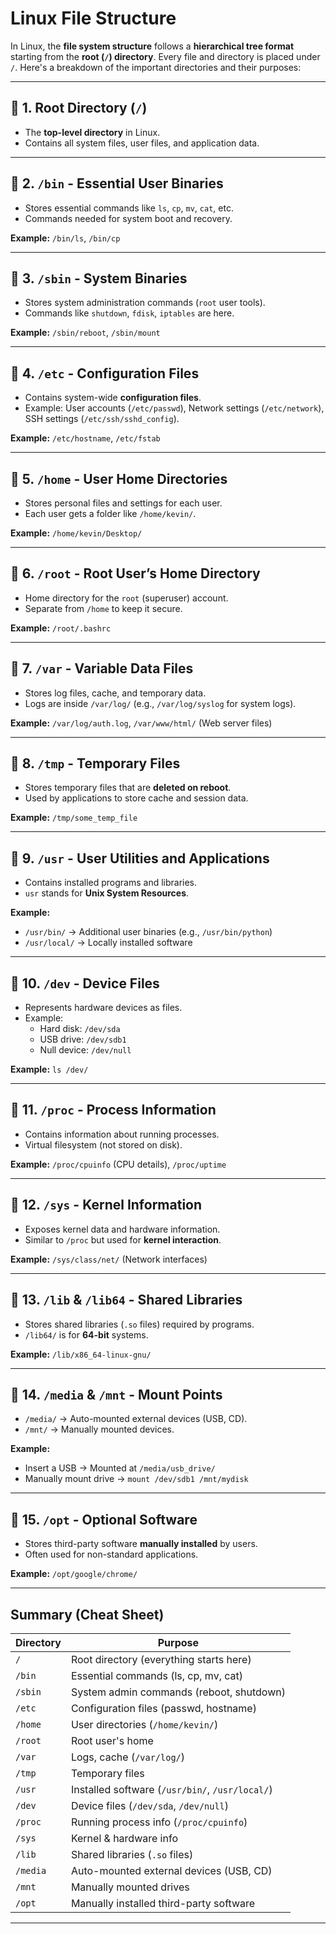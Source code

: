# Linux File Structure

In Linux, the **file system structure** follows a **hierarchical tree format** starting from the **root (`/`) directory**. Every file and directory is placed under `/`. Here's a breakdown of the important directories and their purposes:

---

## **📂 1. Root Directory (`/`)**
- The **top-level directory** in Linux.
- Contains all system files, user files, and application data.

---

## **📂 2. `/bin` - Essential User Binaries**
- Stores essential commands like `ls`, `cp`, `mv`, `cat`, etc.
- Commands needed for system boot and recovery.

**Example:** `/bin/ls`, `/bin/cp`

---

## **📂 3. `/sbin` - System Binaries**
- Stores system administration commands (`root` user tools).
- Commands like `shutdown`, `fdisk`, `iptables` are here.

**Example:** `/sbin/reboot`, `/sbin/mount`

---

## **📂 4. `/etc` - Configuration Files**
- Contains system-wide **configuration files**.
- Example: User accounts (`/etc/passwd`), Network settings (`/etc/network`), SSH settings (`/etc/ssh/sshd_config`).

**Example:** `/etc/hostname`, `/etc/fstab`

---

## **📂 5. `/home` - User Home Directories**
- Stores personal files and settings for each user.
- Each user gets a folder like `/home/kevin/`.

**Example:** `/home/kevin/Desktop/`

---

## **📂 6. `/root` - Root User’s Home Directory**
- Home directory for the `root` (superuser) account.
- Separate from `/home` to keep it secure.

**Example:** `/root/.bashrc`

---

## **📂 7. `/var` - Variable Data Files**
- Stores log files, cache, and temporary data.
- Logs are inside `/var/log/` (e.g., `/var/log/syslog` for system logs).

**Example:** `/var/log/auth.log`, `/var/www/html/` (Web server files)

---

## **📂 8. `/tmp` - Temporary Files**
- Stores temporary files that are **deleted on reboot**.
- Used by applications to store cache and session data.

**Example:** `/tmp/some_temp_file`

---

## **📂 9. `/usr` - User Utilities and Applications**
- Contains installed programs and libraries.
- `usr` stands for **Unix System Resources**.

**Example:**  
  - `/usr/bin/` → Additional user binaries (e.g., `/usr/bin/python`)  
  - `/usr/local/` → Locally installed software  

---

## **📂 10. `/dev` - Device Files**
- Represents hardware devices as files.
- Example:
  - Hard disk: `/dev/sda`
  - USB drive: `/dev/sdb1`
  - Null device: `/dev/null`

**Example:** `ls /dev/`

---

## **📂 11. `/proc` - Process Information**
- Contains information about running processes.
- Virtual filesystem (not stored on disk).

**Example:** `/proc/cpuinfo` (CPU details), `/proc/uptime`

---

## **📂 12. `/sys` - Kernel Information**
- Exposes kernel data and hardware information.
- Similar to `/proc` but used for **kernel interaction**.

**Example:** `/sys/class/net/` (Network interfaces)

---

## **📂 13. `/lib` & `/lib64` - Shared Libraries**
- Stores shared libraries (`.so` files) required by programs.
- `/lib64/` is for **64-bit** systems.

**Example:** `/lib/x86_64-linux-gnu/`

---

## **📂 14. `/media` & `/mnt` - Mount Points**
- `/media/` → Auto-mounted external devices (USB, CD).  
- `/mnt/` → Manually mounted devices.

**Example:**  
  - Insert a USB → Mounted at `/media/usb_drive/`  
  - Manually mount drive → `mount /dev/sdb1 /mnt/mydisk`  

---

## **📂 15. `/opt` - Optional Software**
- Stores third-party software **manually installed** by users.
- Often used for non-standard applications.

**Example:** `/opt/google/chrome/`

---

## **Summary (Cheat Sheet)**

| Directory  | Purpose |
|------------|---------|
| `/` | Root directory (everything starts here) |
| `/bin` | Essential commands (ls, cp, mv, cat) |
| `/sbin` | System admin commands (reboot, shutdown) |
| `/etc` | Configuration files (passwd, hostname) |
| `/home` | User directories (`/home/kevin/`) |
| `/root` | Root user's home |
| `/var` | Logs, cache (`/var/log/`) |
| `/tmp` | Temporary files |
| `/usr` | Installed software (`/usr/bin/`, `/usr/local/`) |
| `/dev` | Device files (`/dev/sda`, `/dev/null`) |
| `/proc` | Running process info (`/proc/cpuinfo`) |
| `/sys` | Kernel & hardware info |
| `/lib` | Shared libraries (`.so` files) |
| `/media` | Auto-mounted external devices (USB, CD) |
| `/mnt` | Manually mounted drives |
| `/opt` | Manually installed third-party software |

---

